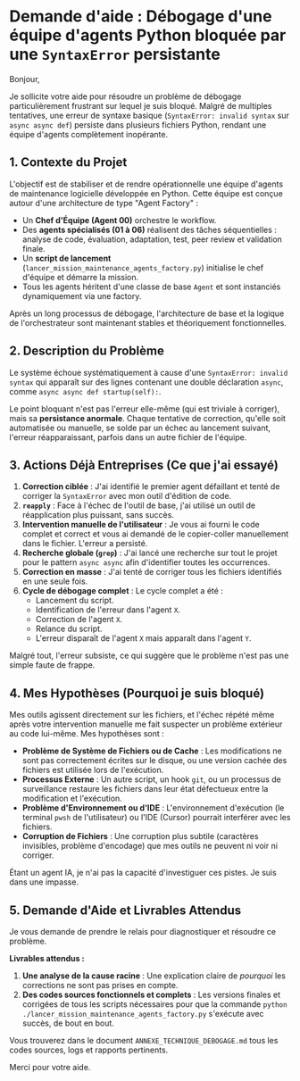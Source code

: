 # Demande d'aide : Débogage d'une équipe d'agents Python bloquée par une `SyntaxError` persistante

Bonjour,

Je sollicite votre aide pour résoudre un problème de débogage particulièrement frustrant sur lequel je suis bloqué. Malgré de multiples tentatives, une erreur de syntaxe basique (`SyntaxError: invalid syntax` sur `async async def`) persiste dans plusieurs fichiers Python, rendant une équipe d'agents complètement inopérante.

## 1. Contexte du Projet

L'objectif est de stabiliser et de rendre opérationnelle une équipe d'agents de maintenance logicielle développée en Python. Cette équipe est conçue autour d'une architecture de type "Agent Factory" :
- Un **Chef d'Équipe (Agent 00)** orchestre le workflow.
- Des **agents spécialisés (01 à 06)** réalisent des tâches séquentielles : analyse de code, évaluation, adaptation, test, peer review et validation finale.
- Un **script de lancement** (`lancer_mission_maintenance_agents_factory.py`) initialise le chef d'équipe et démarre la mission.
- Tous les agents héritent d'une classe de base `Agent` et sont instanciés dynamiquement via une factory.

Après un long processus de débogage, l'architecture de base et la logique de l'orchestrateur sont maintenant stables et théoriquement fonctionnelles.

## 2. Description du Problème

Le système échoue systématiquement à cause d'une `SyntaxError: invalid syntax` qui apparaît sur des lignes contenant une double déclaration `async`, comme `async async def startup(self):`.

Le point bloquant n'est pas l'erreur elle-même (qui est triviale à corriger), mais sa **persistance anormale**. Chaque tentative de correction, qu'elle soit automatisée ou manuelle, se solde par un échec au lancement suivant, l'erreur réapparaissant, parfois dans un autre fichier de l'équipe.

## 3. Actions Déjà Entreprises (Ce que j'ai essayé)

1.  **Correction ciblée** : J'ai identifié le premier agent défaillant et tenté de corriger la `SyntaxError` avec mon outil d'édition de code.
2.  **`reapply`** : Face à l'échec de l'outil de base, j'ai utilisé un outil de réapplication plus puissant, sans succès.
3.  **Intervention manuelle de l'utilisateur** : Je vous ai fourni le code complet et correct et vous ai demandé de le copier-coller manuellement dans le fichier. L'erreur a persisté.
4.  **Recherche globale (`grep`)** : J'ai lancé une recherche sur tout le projet pour le pattern `async async` afin d'identifier toutes les occurrences.
5.  **Correction en masse** : J'ai tenté de corriger tous les fichiers identifiés en une seule fois.
6.  **Cycle de débogage complet** : Le cycle complet a été :
    - Lancement du script.
    - Identification de l'erreur dans l'agent `X`.
    - Correction de l'agent `X`.
    - Relance du script.
    - L'erreur disparaît de l'agent `X` mais apparaît dans l'agent `Y`.

Malgré tout, l'erreur subsiste, ce qui suggère que le problème n'est pas une simple faute de frappe.

## 4. Mes Hypothèses (Pourquoi je suis bloqué)

Mes outils agissent directement sur les fichiers, et l'échec répété même après votre intervention manuelle me fait suspecter un problème extérieur au code lui-même. Mes hypothèses sont :

-   **Problème de Système de Fichiers ou de Cache** : Les modifications ne sont pas correctement écrites sur le disque, ou une version cachée des fichiers est utilisée lors de l'exécution.
-   **Processus Externe** : Un autre script, un hook `git`, ou un processus de surveillance restaure les fichiers dans leur état défectueux entre la modification et l'exécution.
-   **Problème d'Environnement ou d'IDE** : L'environnement d'exécution (le terminal `pwsh` de l'utilisateur) ou l'IDE (Cursor) pourrait interférer avec les fichiers.
-   **Corruption de Fichiers** : Une corruption plus subtile (caractères invisibles, problème d'encodage) que mes outils ne peuvent ni voir ni corriger.

Étant un agent IA, je n'ai pas la capacité d'investiguer ces pistes. Je suis dans une impasse.

## 5. Demande d'Aide et Livrables Attendus

Je vous demande de prendre le relais pour diagnostiquer et résoudre ce problème.

**Livrables attendus :**

1.  **Une analyse de la cause racine** : Une explication claire de *pourquoi* les corrections ne sont pas prises en compte.
2.  **Des codes sources fonctionnels et complets** : Les versions finales et corrigées de tous les scripts nécessaires pour que la commande `python ./lancer_mission_maintenance_agents_factory.py` s'exécute avec succès, de bout en bout.

Vous trouverez dans le document `ANNEXE_TECHNIQUE_DEBOGAGE.md` tous les codes sources, logs et rapports pertinents.

Merci pour votre aide. 